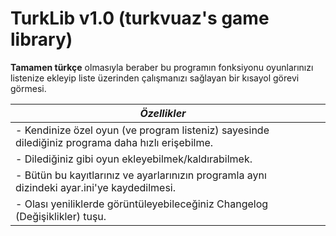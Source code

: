 # TurkLib v1.0 (turkvuaz's game library)
**Tamamen türkçe** olmasıyla beraber bu programın fonksiyonu oyunlarınızı listenize ekleyip liste üzerinden çalışmanızı sağlayan bir kısayol görevi görmesi.

|***Özellikler***|  |
|--------------------------|--|
|    - Kendinize özel oyun (ve program listeniz) sayesinde dilediğiniz programa daha hızlı erişebilme.       
- Dilediğiniz gibi oyun ekleyebilmek/kaldırabilmek.               |  |
- Bütün bu kayıtlarınız ve ayarlarınızın programla aynı dizindeki ayar.ini'ye kaydedilmesi.               |  |
- Olası yeniliklerde görüntüleyebileceğiniz Changelog (Değişiklikler) tuşu.            |  |

